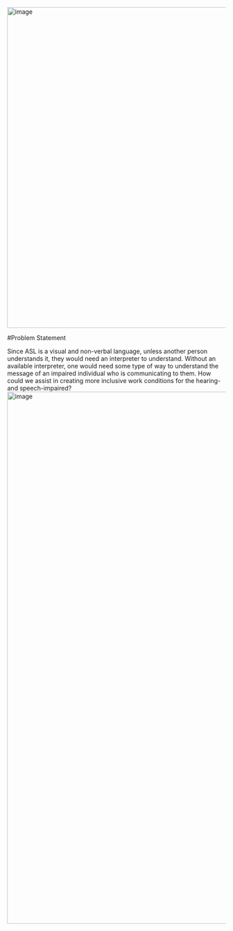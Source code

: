 
<img width="740" alt="image" src="https://github.com/TiffanyWilkins/American-Sign-Language-Recognition-Modeling/assets/54362628/aea09ffb-dc46-4947-828c-b2829f4007fc">

#Problem Statement

Since ASL is a visual and non-verbal language, unless another person understands it, they would need an interpreter to understand.
Without an available interpreter, one would need some type of way to understand the message of an impaired individual who is communicating to them.
How could we assist in creating more inclusive work conditions for the hearing- and speech-impaired? 
<img width="1227" alt="image" src="https://github.com/TiffanyWilkins/American-Sign-Language-Recognition-Modeling/assets/54362628/f16eb92a-5a7f-4b48-a352-82768ae543cf">

